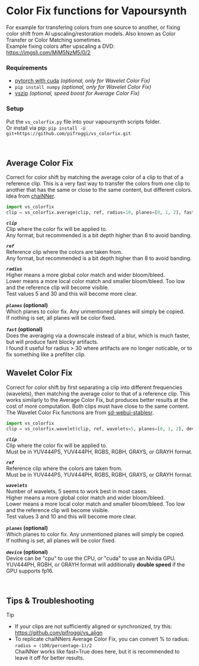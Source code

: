 # Color Fix functions for Vapoursynth

For example for transfering colors from one source to another, or fixing color shift from AI upscaling/restoration models. Also known as Color Transfer or Color Matching sometimes.  
Example fixing colors after upscaling a DVD: https://imgsli.com/MjM5NzM5/0/2

### Requirements
* [pytorch with cuda](https://pytorch.org/) *(optional, only for Wavelet Color Fix)*
* `pip install numpy` *(optional, only for Wavelet Color Fix)*
* [vszip](https://github.com/dnjulek/vapoursynth-zip) *(optional, speed boost for Average Color Fix)*

### Setup
Put the `vs_colorfix.py` file into your vapoursynth scripts folder.  
Or install via pip: `pip install -U git+https://github.com/pifroggi/vs_colorfix.git`

<br />

## Average Color Fix
Correct for color shift by matching the average color of a clip to that of a reference clip. This is a very fast way to transfer the colors from one clip to another that has the same or close to the same content, but different colors. Idea from [chaiNNer](https://github.com/chaiNNer-org/chaiNNer).

```python
import vs_colorfix
clip = vs_colorfix.average(clip, ref, radius=10, planes=[0, 1, 2], fast=False)
```

__*`clip`*__  
Clip where the color fix will be applied to.  
Any format, but recommended is a bit depth higher than 8 to avoid banding.

__*`ref`*__  
Reference clip where the colors are taken from.  
Any format, but recommended is a bit depth higher than 8 to avoid banding.

__*`radius`*__  
Higher means a more global color match and wider bloom/bleed.  
Lower means a more local color match and smaller bloom/bleed. Too low and the reference clip will become visible.  
Test values 5 and 30 and this will become more clear.

__*`planes`* (optional)__  
Which planes to color fix. Any unmentioned planes will simply be copied.  
If nothing is set, all planes will be color fixed.

 __*`fast`* (optional)__  
Does the averaging via a downscale instead of a blur, which is much faster, but will produce faint blocky artifacts.  
I found it useful for radius > 30 where artifacts are no longer noticable, or to fix something like a prefilter clip.

## Wavelet Color Fix
Correct for color shift by first separating a clip into different frequencies (wavelets), then matching the average color to that of a reference clip. This works similarly to the Average Color Fix, but produces better results at the cost of more computation. Both clips must have close to the same content. The Wavelet Color Fix functions are from [sd-webui-stablesr](https://github.com/pkuliyi2015/sd-webui-stablesr/blob/master/srmodule/colorfix.py).  

```python
import vs_colorfix
clip = vs_colorfix.wavelet(clip, ref, wavelets=5, planes=[0, 1, 2], device="cuda")
```

__*`clip`*__  
Clip where the color fix will be applied to.  
Must be in YUV444PS, YUV444PH, RGBS, RGBH, GRAYS, or GRAYH format.

__*`ref`*__  
Reference clip where the colors are taken from.  
Must be in YUV444PS, YUV444PH, RGBS, RGBH, GRAYS, or GRAYH format.

__*`wavelets`*__  
Number of wavelets, 5 seems to work best in most cases.  
Higher means a more global color match and wider bloom/bleed.  
Lower means a more local color match and smaller bloom/bleed. Too low and the reference clip will become visible.  
Test values 3 and 10 and this will become more clear.

__*`planes`* (optional)__  
Which planes to color fix. Any unmentioned planes will simply be copied.  
If nothing is set, all planes will be color fixed.

__*`device`* (optional)__  
Device can be "cpu" to use the CPU, or "cuda" to use an Nvidia GPU.  
YUV444PH, RGBH, or GRAYH format will additionally __double speed__ if the GPU supports fp16.

<br />

## Tips & Troubleshooting
> [!TIP]
> * If your clips are not sufficiently aligned or synchronized, try this: https://github.com/pifroggi/vs_align
> * To replicate chaiNNers Average Color Fix, you can convert % to radius: `radius = (100/percentage-1)/2`  
>   ChaiNNer works like fast=True does here, but it is recommended to leave it off for better results.
